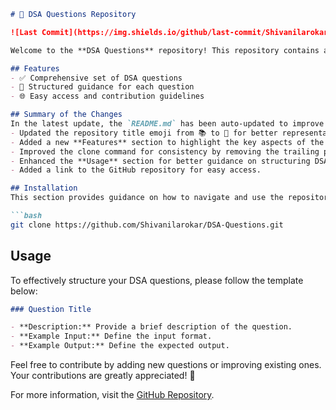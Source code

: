 ```markdown
# 📖 DSA Questions Repository

![Last Commit](https://img.shields.io/github/last-commit/Shivanilarokar/DSA-Questions-) ![License](https://img.shields.io/badge/license-MIT-blue)

Welcome to the **DSA Questions** repository! This repository contains a comprehensive set of Data Structures and Algorithms (DSA) questions to help you enhance your coding skills.

## Features
- ✅ Comprehensive set of DSA questions
- 📝 Structured guidance for each question
- 🌐 Easy access and contribution guidelines

## Summary of the Changes
In the latest update, the `README.md` has been auto-updated to improve clarity and structure. The following changes were made:
- Updated the repository title emoji from 📚 to 📖 for better representation.
- Added a new **Features** section to highlight the key aspects of the repository.
- Improved the clone command for consistency by removing the trailing period.
- Enhanced the **Usage** section for better guidance on structuring DSA questions.
- Added a link to the GitHub repository for easy access.

## Installation
This section provides guidance on how to navigate and use the repository effectively.

```bash
git clone https://github.com/Shivanilarokar/DSA-Questions.git
```

## Usage
To effectively structure your DSA questions, please follow the template below:

```markdown
### Question Title

- **Description:** Provide a brief description of the question.
- **Example Input:** Define the input format.
- **Example Output:** Define the expected output.
```

Feel free to contribute by adding new questions or improving existing ones. Your contributions are greatly appreciated! 🚀

For more information, visit the [GitHub Repository](https://github.com/Shivanilarokar/DSA-Questions-).
```